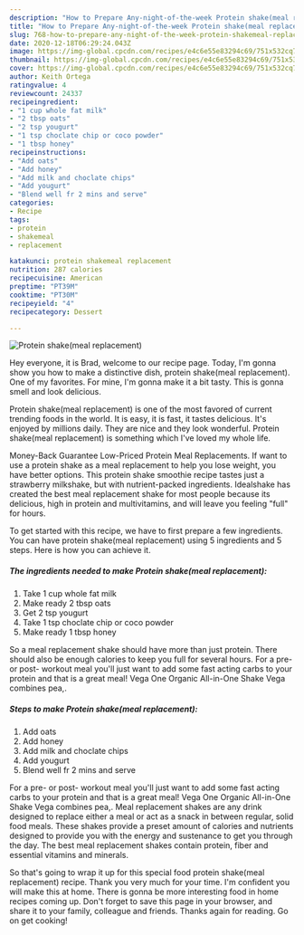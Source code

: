 ```yaml
---
description: "How to Prepare Any-night-of-the-week Protein shake(meal replacement)"
title: "How to Prepare Any-night-of-the-week Protein shake(meal replacement)"
slug: 768-how-to-prepare-any-night-of-the-week-protein-shakemeal-replacement
date: 2020-12-18T06:29:24.043Z
image: https://img-global.cpcdn.com/recipes/e4c6e55e83294c69/751x532cq70/protein-shakemeal-replacement-recipe-main-photo.jpg
thumbnail: https://img-global.cpcdn.com/recipes/e4c6e55e83294c69/751x532cq70/protein-shakemeal-replacement-recipe-main-photo.jpg
cover: https://img-global.cpcdn.com/recipes/e4c6e55e83294c69/751x532cq70/protein-shakemeal-replacement-recipe-main-photo.jpg
author: Keith Ortega
ratingvalue: 4
reviewcount: 24337
recipeingredient:
- "1 cup whole fat milk"
- "2 tbsp oats"
- "2 tsp yougurt"
- "1 tsp choclate chip or coco powder"
- "1 tbsp honey"
recipeinstructions:
- "Add oats"
- "Add honey"
- "Add milk and choclate chips"
- "Add yougurt"
- "Blend well fr 2 mins and serve"
categories:
- Recipe
tags:
- protein
- shakemeal
- replacement

katakunci: protein shakemeal replacement 
nutrition: 287 calories
recipecuisine: American
preptime: "PT39M"
cooktime: "PT30M"
recipeyield: "4"
recipecategory: Dessert

---
```



![Protein shake(meal replacement)](https://img-global.cpcdn.com/recipes/e4c6e55e83294c69/751x532cq70/protein-shakemeal-replacement-recipe-main-photo.jpg)

Hey everyone, it is Brad, welcome to our recipe page. Today, I'm gonna show you how to make a distinctive dish, protein shake(meal replacement). One of my favorites. For mine, I'm gonna make it a bit tasty. This is gonna smell and look delicious.

Protein shake(meal replacement) is one of the most favored of current trending foods in the world. It is easy, it is fast, it tastes delicious. It's enjoyed by millions daily. They are nice and they look wonderful. Protein shake(meal replacement) is something which I've loved my whole life.

Money-Back Guarantee Low-Priced Protein Meal Replacements. If want to use a protein shake as a meal replacement to help you lose weight, you have better options. This protein shake smoothie recipe tastes just a strawberry milkshake, but with nutrient-packed ingredients. Idealshake has created the best meal replacement shake for most people because its delicious, high in protein and multivitamins, and will leave you feeling &#34;full&#34; for hours.


To get started with this recipe, we have to first prepare a few ingredients. You can have protein shake(meal replacement) using 5 ingredients and 5 steps. Here is how you can achieve it.

<!--inarticleads1-->

##### The ingredients needed to make Protein shake(meal replacement):

1. Take 1 cup whole fat milk
1. Make ready 2 tbsp oats
1. Get 2 tsp yougurt
1. Take 1 tsp choclate chip or coco powder
1. Make ready 1 tbsp honey


So a meal replacement shake should have more than just protein. There should also be enough calories to keep you full for several hours. For a pre- or post- workout meal you&#39;ll just want to add some fast acting carbs to your protein and that is a great meal! Vega One Organic All-in-One Shake Vega combines pea,. 

<!--inarticleads2-->

##### Steps to make Protein shake(meal replacement):

1. Add oats
1. Add honey
1. Add milk and choclate chips
1. Add yougurt
1. Blend well fr 2 mins and serve


For a pre- or post- workout meal you&#39;ll just want to add some fast acting carbs to your protein and that is a great meal! Vega One Organic All-in-One Shake Vega combines pea,. Meal replacement shakes are any drink designed to replace either a meal or act as a snack in between regular, solid food meals. These shakes provide a preset amount of calories and nutrients designed to provide you with the energy and sustenance to get you through the day. The best meal replacement shakes contain protein, fiber and essential vitamins and minerals. 

So that's going to wrap it up for this special food protein shake(meal replacement) recipe. Thank you very much for your time. I'm confident you will make this at home. There is gonna be more interesting food in home recipes coming up. Don't forget to save this page in your browser, and share it to your family, colleague and friends. Thanks again for reading. Go on get cooking!

